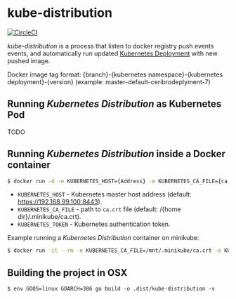 # kube-distribution

[![CircleCI](https://circleci.com/gh/vayuadm/kube-distribution.svg?style=svg)](https://circleci.com/gh/vayuadm/kube-distribution)

_kube-distribution_ is a process that listen to docker registry push events events,
and automatically run updated [Kubernetes Deployment](https://kubernetes.io/docs/user-guide/deployments/) with new pushed image.

Docker image tag format: {branch}-{kubernetes namespace}-{kubernetes deployment}-{version}
(example: master-default-ceribrodeplyment-7)

## Running _Kubernetes Distribution_ as Kubernetes Pod
TODO

## Running _Kubernetes Distribution_ inside a Docker container
```bash
$ docker run -d -e KUBERNETES_HOST={Address} -e KUBERNETES_CA_FILE={ca.cert Path} -e KUBERNETES_TOKEN={authentication token} --name kube-distribution -p 5050:5050 vayuadm/kube-distribution
```
- `KUBERNETES_HOST` - Kubernetes master host address (default: https://192.168.99.100:8443).
- `KUBERNETES_CA_FILE` - path to `ca.crt` file (default: /{home dir}/.minikube/ca.crt).
- `KUBERNETES_TOKEN` - Kubernetes authentication token.

Example running a _Kubernetes Distribution_ container on minikube:
``` bash
$ docker run -it --rm -e KUBERNETES_CA_FILE=/mnt/.minikube/ca.crt -e KUBERNETES_TOKEN=$(kubectl describe secret $(kubectl get secrets | grep default | cut -f1 -d ' ') | grep -E '^token' | cut -f2 -d':' | tr -d '\t') -v $HOME/.minikube:/mnt/.minikube -p 5050:5050 vayuadm/kube-distribution
```

## Building the project in OSX
```
$ env GOOS=linux GOARCH=386 go build -o .dist/kube-distribution -v
```